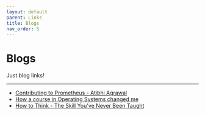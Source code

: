 ```yaml
---
layout: default
parent: Links
title: Blogs
nav_order: 5
---
```


# Blogs

Just blog links!

---

- [Contributing to Prometheus - Atibhi Agrawal](https://atibhiagrawal.medium.com/contributing-to-prometheus-2bf35bd28256)
- [How a course in Operating Systems changed me](http://www.shubhro.com/2014/11/21/operating-systems/)
- [How to Think - The Skill You've Never Been Taught](https://fs.blog/2015/08/how-to-think/)
